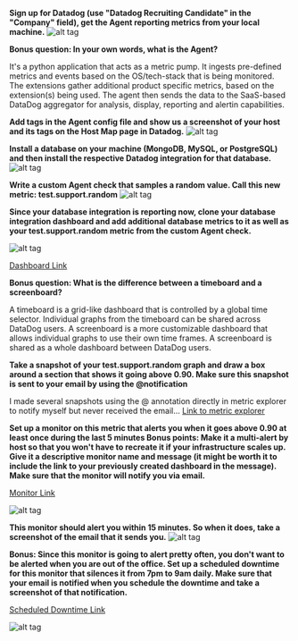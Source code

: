 <b>Sign up for Datadog (use "Datadog Recruiting Candidate" in the "Company" field), get the Agent reporting metrics from your local machine.</b>
  ![alt tag](localMachineMetrics.png)

<b>Bonus question: In your own words, what is the Agent?</b>

It's a python application that acts as a metric pump. It ingests pre-defined metrics and events based on the OS/tech-stack that is being monitored. The extensions gather additional product specific metrics, based on the extension(s) being used. The agent then sends the data to the SaaS-based DataDog aggregator for analysis, display, reporting and alertin capabilities.

<b>Add tags in the Agent config file and show us a screenshot of your host and its tags on the Host Map page in Datadog.</b>
  ![alt tag](localMachine.hostTags.png)

<b>Install a database on your machine (MongoDB, MySQL, or PostgreSQL) and then install the respective Datadog integration for that database.</b>
  ![alt tag](mongoIntegration.png)

<b>Write a custom Agent check that samples a random value. Call this new metric: test.support.random</b>
  ![alt tag](agentCheck.verify.png)

<b>Since your database integration is reporting now, clone your database integration dashboard and add additional database metrics to it as well as your test.support.random metric from the custom Agent check.</b>

  ![alt tag](mongoDashboard.png)
  
  [Dashboard Link](https://app.datadoghq.com/screen/168175/mongodb-w-agentcheck)

<b>Bonus question: What is the difference between a timeboard and a screenboard?</b>

A timeboard is a grid-like dashboard that is controlled by a global time selector. Individual graphs from the timeboard can be shared across DataDog users.
A screenboard is a more customizable dashboard that allows individual graphs to use their own time frames. A screenboard is shared as a whole dashboard between DataDog users.

<b>Take a snapshot of your test.support.random graph and draw a box around a section that shows it going above 0.90. Make sure this snapshot is sent to your email by using the @notification</b>

  I made several snapshots using the @ annotation directly in metric explorer to notify myself but never received the email...
  [Link to metric explorer](https://app.datadoghq.com/metric/explorer?live=true&page=0&is_auto=false&from_ts=1489841842047&to_ts=1489856242047&tile_size=xl&exp_metric=test.support.random&exp_scope=&exp_agg=avg&exp_row_type=metric&tile_focus=1000)

<b>Set up a monitor on this metric that alerts you when it goes above 0.90 at least once during the last 5 minutes
Bonus points: Make it a multi-alert by host so that you won't have to recreate it if your infrastructure scales up.
Give it a descriptive monitor name and message (it might be worth it to include the link to your previously created dashboard in the message). Make sure that the monitor will notify you via email.</b>

  [Monitor Link](https://app.datadoghq.com/monitors#1765053?group=triggered&live=4h)
  
  ![alt tag](AgentCheckAlert.png)

<b>This monitor should alert you within 15 minutes. So when it does, take a screenshot of the email that it sends you.</b>
  ![alt tag](agentCheckEmailAlert.png)

<b>Bonus: Since this monitor is going to alert pretty often, you don't want to be alerted when you are out of the office. Set up a scheduled downtime for this monitor that silences it from 7pm to 9am daily. Make sure that your email is notified when you schedule the downtime and take a screenshot of that notification.</b>

  [Scheduled Downtime Link](https://app.datadoghq.com/monitors#downtime?id=217559933)
  
  ![alt tag](agentCheckAlertDowntime.png)

